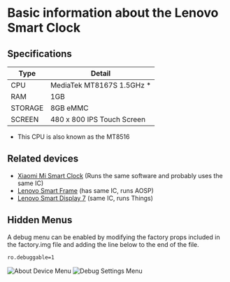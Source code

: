 # Basic information about the Lenovo Smart Clock

## Specifications
| Type | Detail |
| ---- | ------ |
| CPU  | MediaTek MT8167S 1.5GHz * |
| RAM  | 1GB |
| STORAGE | 8GB eMMC |
| SCREEN | 480 x 800 IPS Touch Screen |

* This CPU is also known as the MT8516

## Related devices
- [Xiaomi Mi Smart Clock](https://www.mi.com/global/product/mi-smart-clock/overview) (Runs the same software and probably uses the same IC)
- [Lenovo Smart Frame](https://www.lenovo.com/ca/en/virtual-reality-and-smart-devices/smart-home/smart-home-series/Lenovo-CD-3L501/p/ZZISZSDCD04) (has same IC, runs AOSP)
- [Lenovo Smart Display 7](https://www.lenovo.com/us/en/virtual-reality-and-smart-devices/smart-home/smart-home-series/Lenovo-CD-17302/p/ZZISZSDCD02) (same IC, runs Things)

## Hidden Menus
A debug menu can be enabled by modifying the factory props included in the factory.img file and adding the line below to the end of the file.
```sh
ro.debuggable=1
```
![About Device Menu](https://raw.githubusercontent.com/untocodes/lenovo-cube-hacking/main/notes/images/debug_settings1.jpg)
![Debug Settings Menu](https://raw.githubusercontent.com/untocodes/lenovo-cube-hacking/main/notes/images/debug_settings2.jpg)
